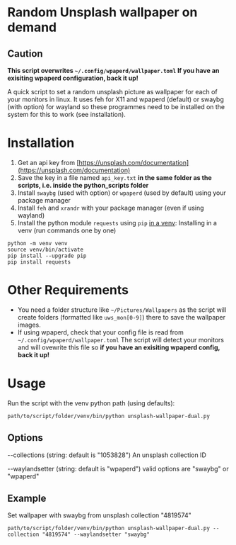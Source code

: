 # Random Unsplash wallpaper on demand

## **Caution**
**This script overwrites `~/.config/wpaperd/wallpaper.toml`
If you have an exisiting wpaperd configuration, back it up!**

A quick script to set a random unsplash picture as wallpaper for each of your monitors in linux. It uses feh for X11 and wpaperd (default) or swaybg (with option) for wayland so these programmes need to be installed on the system for this to work (see installation).


# Installation
1. Get an api key from [https://unsplash.com/documentation](https://unsplash.com/documentation)
2. Save the key in a file named `api_key.txt` **in the same folder as the scripts, i.e. inside the python_scripts folder** 
3. Install `swaybg` (used with option) or `wpaperd` (used by default) using your package manager
4. Install `feh` and `xrandr` with your package manager (even if using wayland)
5. Install the python module `requests` using `pip` [in a venv](https://docs.python.org/3/library/venv.html):
Installing in a venv (run commands one by one)
```
python -m venv venv
source venv/bin/activate
pip install --upgrade pip
pip install requests
```
# Other Requirements
- You need a folder structure like `~/Pictures/Wallpapers` as the script will create folders (formatted like `uws_mon[0-9]`) there to save the wallpaper images.
- If using wpaperd, check that your config file is read from `~/.config/wpaperd/wallpaper.toml` The script will detect your monitors and will ovewrite this file so **if you have an exisiting wpaperd config, back it up!**

# Usage
Run the script with the venv python path (using defaults):
```
path/to/script/folder/venv/bin/python unsplash-wallpaper-dual.py
```

## Options
--collections (string: default is "1053828")
An unsplash collection ID

--waylandsetter (string: default is "wpaperd")
valid options are "swaybg" or "wpaperd"

## Example
Set wallpaper with swaybg from unsplash collection "4819574"
```
path/to/script/folder/venv/bin/python unsplash-wallpaper-dual.py --collection "4819574" --waylandsetter "swaybg"
```


